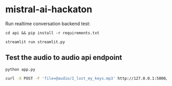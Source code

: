 # mistral-ai-hackaton

Run realtime conversation backend test:

`cd api && pip install -r requirements.txt`

`streamlit run streamlit.py`

## Test the audio to audio api endpoint

`python app.py`

```bash
curl -X POST -F 'file=@audio/I_lost_my_keys.mp3' http://127.0.0.1:5000/upload
```
